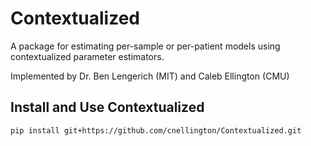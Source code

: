 # Contextualized
A package for estimating per-sample or per-patient models using contextualized parameter estimators.

Implemented by Dr. Ben Lengerich (MIT) and Caleb Ellington (CMU)

## Install and Use Contextualized
```
pip install git+https://github.com/cnellington/Contextualized.git
```

